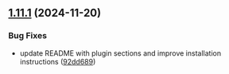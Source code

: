 ## [1.11.1](https://github.com/arpanrec/arpanrec.nebula/compare/1.11.0...1.11.1) (2024-11-20)


### Bug Fixes

* update README with plugin sections and improve installation instructions ([92dd689](https://github.com/arpanrec/arpanrec.nebula/commit/92dd689be6fd4e3382d01faa132bea1491e3d997))
